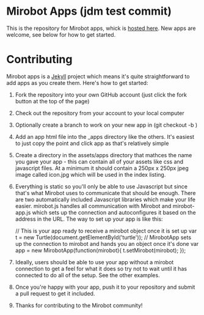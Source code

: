 Mirobot Apps (jdm test commit)
============

This is the repository for Mirobot apps, whick is [hosted here](http://apps.mirobot.io). New apps are welcome, see below for how to get started.

Contributing
============

Mirobot apps is a [Jekyll](http://jekyllrb.com/) project which means it's quite straightforward to add apps as you create them. Here's how to get started:

1. Fork the repository into your own GitHub account (just click the fork button at the top of the page)

2. Check out the repository from your account to your local computer

3. Optionally create a branch to work on your new app in (git checkout -b <your-branch-name>)

4. Add an app html file into the _apps directory like the others. It's easiest to just copy the point and click app as that's relatively simple

5. Create a directory in the assets/apps directory that mathces the name you gave your app - this can contain all of your assets like css and javascript files. At a minimum it should contain a 250px x 250px jpeg image called icon.jpg which will be used in the index listing.

6. Everything is static so you'll only be able to use Javascript but since that's what Mirobot uses to communicate that should be enough. There are two automatically included Javascript libraries which make your life easier. mirobot.js handles all communication with Mirobot and mirobot-app.js which sets up the connection and autoconfigures it based on the address in the URL. The way to set up your app is like this:
    
    // This is your app ready to receive a mirobot object once it is set up
    var t = new Turtle(document.getElementById('turtle'));
    // MirobotApp sets up the connection to mirobot and hands you an object once it's done
    var app  = new MirobotApp(function(mirobot){
      t.setMirobot(mirobot);
    });

7. Ideally, users should be able to use your app without a mirobot connection to get a feel for what it does so try not to wait until it has connected to do all of the setup. See the other examples.

8. Once you're happy with your app, push it to your repository and submit a pull request to get it included.

9. Thanks for contributing to the Mirobot community!